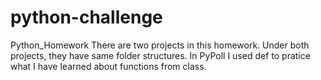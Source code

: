 # python-challenge
Python_Homework
There are two projects in this homework. Under both projects, they have same folder structures. In PyPoll I used def to pratice what I have learned about functions from class. 